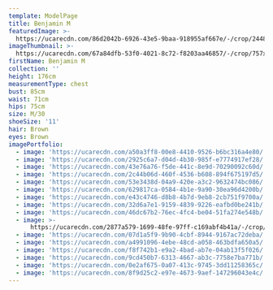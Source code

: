 ```yaml
---
template: ModelPage
title: Benjamin M
featuredImage: >-
  https://ucarecdn.com/86d2042b-6926-43e5-9baa-918955af667e/-/crop/2448x1266/0,0/-/preview/
imageThumbnail: >-
  https://ucarecdn.com/67a84dfb-53f0-4021-8c72-f8203aa46857/-/crop/757x924/602,58/-/preview/
firstName: Benjamin M
collection: ''
height: 176cm
measurementType: chest
bust: 85cm
waist: 71cm
hips: 75cm
size: M/30
shoeSize: '11'
hair: Brown
eyes: Brown
imagePortfolio:
  - image: 'https://ucarecdn.com/a50a3ff8-00e8-4410-9526-b6bc316a4e80/'
  - image: 'https://ucarecdn.com/2925c6a7-d04d-4b30-985f-e7774917ef28/'
  - image: 'https://ucarecdn.com/43e76a76-f5de-441c-8e9d-70290092c60d/'
  - image: 'https://ucarecdn.com/2c44b06d-460f-4536-b608-894f675197d5/'
  - image: 'https://ucarecdn.com/53e3438d-04a9-420e-a3c2-9632474bc086/'
  - image: 'https://ucarecdn.com/629817ca-0584-4b1e-9a90-30ea96d4200b/'
  - image: 'https://ucarecdn.com/e43c4746-d8b8-4b7d-9eb8-2cb751f9700a/'
  - image: 'https://ucarecdn.com/32d6a7e1-9159-4839-9226-eafbd0be241b/'
  - image: 'https://ucarecdn.com/46dc67b2-76ec-4fc4-be04-51fa274e548b/'
  - image: >-
      https://ucarecdn.com/2877a579-1699-48fe-97ff-c169abf4b41a/-/crop/1604x2338/0,110/-/preview/
  - image: 'https://ucarecdn.com/07d1a5f9-9b90-4cbf-8944-9167ac72deba/'
  - image: 'https://ucarecdn.com/a4991096-4ebe-48cd-a058-463bdfa650a5/'
  - image: 'https://ucarecdn.com/f8f742b1-e9a2-4bad-ab7e-04ab13f5f026/'
  - image: 'https://ucarecdn.com/9cd450b7-6313-4667-ab3c-7758e7ba771b/'
  - image: 'https://ucarecdn.com/0e2af675-0a07-413c-9745-3dd11258365c/'
  - image: 'https://ucarecdn.com/8f9d25c2-e97e-4673-9aef-147296043e4c/'
---
```


